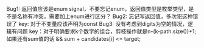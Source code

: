 Bug1: 返回值应该是enum signal，不要忘记enum，返回值类型是枚举类型，是不是名称有冲突，需要加上enum进行区分？
Bug2: 忘记写返回值，多次犯这种错误了
key: 对于不变量应该声明为const
Bug3: 没有考虑到digits为空的情况，逻辑有问题
key：对于明确要求k个数字的组合，剪枝操作就是n-(k-path.size())+1;如果还有sum值的话
        && sum + candidates[i] <= target;